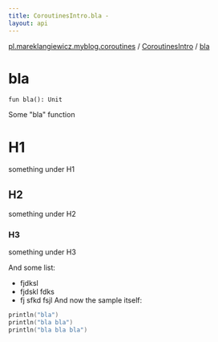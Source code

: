 ```yaml
---
title: CoroutinesIntro.bla - 
layout: api
---
```


<div class='api-docs-breadcrumbs'><a href="../index.html">pl.mareklangiewicz.myblog.coroutines</a> / <a href="index.html">CoroutinesIntro</a> / <a href=".">bla</a></div>

# bla

<div class="signature"><code><span class="keyword">fun </span><span class="identifier">bla</span><span class="symbol">(</span><span class="symbol">)</span><span class="symbol">: </span><span class="identifier">Unit</span></code></div>

Some "bla" function

# H1

something under H1

## H2

something under H2

### H3

something under H3

And some list:

* fjdksl
* fjdskl fdks
* fj sfkd fsjl
And now the sample itself:

``` kotlin
println("bla")
println("bla bla")
println("bla bla bla")
```

